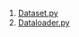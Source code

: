 
1. [Dataset.py](https://blog.csdn.net/qq_39435411/article/details/137813770)
2. [Dataloader.py](https://blog.csdn.net/qq_39435411/article/details/137837219)